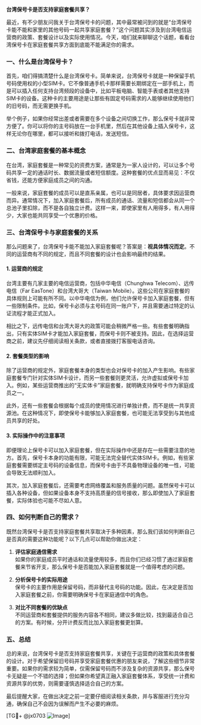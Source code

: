 **台湾保号卡是否支持家庭套餐共享？**

最近，有不少朋友问我关于台湾保号卡的问题，其中最常被问到的就是“台湾保号卡能不能和家里的其他号码一起共享家庭套餐？”这个问题其实涉及到台湾电信运营商的政策、套餐设计以及实际使用情况。今天，咱们就来聊聊这个话题，看看台湾保号卡在家庭套餐共享方面到底能不能满足你的需求。

### 一、什么是台湾保号卡？

首先，咱们得搞清楚什么是台湾保号卡。简单来说，台湾保号卡就是一种保留手机号码使用权的小型SIM卡。它不像普通手机卡那样需要长期绑定在一部手机上，而是可以插入任何支持台湾频段的设备中，比如平板电脑、智能手表或者其他支持SIM卡的设备。这种卡的主要用途是让那些有固定号码需求的人能够继续使用他们的旧号码，而无需更换手机。

举个例子，如果你经常出差或者需要在多个设备之间切换工作，那么保号卡就非常方便了。你可以将你的主号码放在一台手机里，然后在其他设备上插入保号卡，这样无论你在哪里，都可以接听和拨打电话，发送短信。

### 二、台湾家庭套餐的基本概念

在台湾，家庭套餐是一种常见的资费方案，通常是为一家人设计的，可以让多个号码共享一定的通话时长、数据流量或者短信额度。这种套餐的优点显而易见：不仅省钱，还能方便家庭成员之间的沟通。

一般来说，家庭套餐的成员可以是直系亲属，也可以是同居者，具体要求因运营商而异。通常情况下，加入家庭套餐后，所有成员的通话、流量和短信都会从同一个总池子里扣除，而不是各自独立计费。这样一来，即使家里有人用得多，有人用得少，大家也能共同享受一个优惠的价格。

### 三、台湾保号卡与家庭套餐的关系

那么问题来了，台湾保号卡能不能加入家庭套餐呢？答案是：**视具体情况而定**。不同的运营商有不同的规定，而且不同套餐的设计也会影响最终的结果。

#### 1. **运营商的规定**
台湾主要有几家主要的电信运营商，包括中华电信（Chunghwa Telecom）、远传电信（Far EasTone）和台湾大哥大（Taiwan Mobile）。这些公司在家庭套餐的具体规则上可能有所不同。以中华电信为例，他们允许保号卡加入家庭套餐，但有一些限制条件。比如，保号卡必须与主号码在同一账户下，并且需要通过特定的认证流程才能正式加入。

相比之下，远传电信和台湾大哥大的政策可能会稍微严格一些。有些套餐明确指出，只有实体SIM卡才能加入家庭套餐，而保号卡则不被支持。因此，在选择运营商之前，建议先仔细阅读相关条款，或者直接拨打客服电话咨询。

#### 2. **套餐类型的影响**
除了运营商的规定外，家庭套餐本身的类型也会对保号卡的加入产生影响。有些家庭套餐专门针对实体SIM卡设计，而另一些套餐则更灵活，允许虚拟或保号卡加入。例如，某些运营商推出的“无实体卡”家庭套餐，就明确支持保号卡作为家庭成员之一。

此外，还有一些套餐会根据每个成员的使用情况进行单独计费，而不是统一共享资源池。在这种情况下，即使保号卡能够加入家庭套餐，也可能无法享受到与其他成员共享的好处。

#### 3. **实际操作中的注意事项**
即便理论上保号卡可以加入家庭套餐，但在实际操作中还是存在一些需要注意的地方。首先，保号卡本身的功能有限，可能无法完全替代实体SIM卡。例如，有些家庭套餐需要绑定主号码的设备信息，而保号卡由于不具备物理设备的唯一性，可能会导致无法顺利加入。

其次，加入家庭套餐后，还需要考虑网络覆盖和服务质量的问题。虽然保号卡可以插入各种设备，但如果设备本身不支持高质量的信号接收，那么即使加入了家庭套餐，实际体验也可能不尽如人意。

### 四、如何判断自己的需求？

既然台湾保号卡是否支持家庭套餐共享取决于多种因素，那么我们该如何判断自己是否真的需要这种功能呢？以下几点可以帮助你做出决定：

1. **评估家庭通信需求**  
   如果你的家庭成员平时通话和流量使用较多，而且你们已经习惯了通过家庭套餐来节省开支，那么保号卡是否能加入家庭套餐就是一个值得考虑的问题。

2. **分析保号卡的实际用途**  
   保号卡的主要作用是保留号码，而非替代主号码的功能。因此，在决定是否加入家庭套餐之前，你需要明确保号卡在家庭通信中的角色。

3. **对比不同套餐的优缺点**  
   不同运营商和套餐提供的服务内容各不相同，建议多做比较，找到最适合自己的方案。有时候，分开计费反而比加入家庭套餐更划算。

### 五、总结

总的来说，台湾保号卡是否支持家庭套餐共享，关键在于运营商的政策和具体套餐的设计。对于希望保留旧号码并享受家庭套餐优惠的朋友来说，了解这些细节非常重要。如果你的需求较为简单，仅需保留号码而不涉及复杂的资源共享，那么保号卡无疑是一个不错的选择；但如果你希望真正融入家庭套餐体系，享受统一计费和资源共享的优势，则需要谨慎选择适合自己的方案。

最后提醒大家，在做出决定之前一定要仔细阅读相关条款，并与客服进行充分沟通，确保自己不会因为误解而产生不必要的麻烦。

[TG💪+ @jx0703 ![Image](https://github.com/user-attachments/assets/dbca1d08-cadb-493c-b0ec-ad6f7a83f270)]